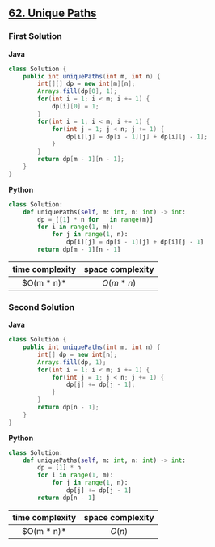 ## [62. Unique Paths](https://leetcode.cn/problems/unique-paths/)

### First Solution
**Java**
```java
class Solution {
    public int uniquePaths(int m, int n) {
        int[][] dp = new int[m][n];
        Arrays.fill(dp[0], 1);
        for(int i = 1; i < m; i += 1) {
            dp[i][0] = 1;
        }
        for(int i = 1; i < m; i += 1) {
            for(int j = 1; j < n; j += 1) {
                dp[i][j] = dp[i - 1][j] + dp[i][j - 1];
            }
        }
        return dp[m - 1][n - 1];
    }
}
```

**Python**
```python
class Solution:
    def uniquePaths(self, m: int, n: int) -> int:
        dp = [[1] * n for _ in range(m)]
        for i in range(1, m):
            for j in range(1, n):
                dp[i][j] = dp[i - 1][j] + dp[i][j - 1]
        return dp[m - 1][n - 1]
```

|time complexity|space complexity|
|:-:|:-:|
|$O(m * n)*|$O(m * n)$|


### Second Solution
**Java**
```java
class Solution {
    public int uniquePaths(int m, int n) {
        int[] dp = new int[n];
        Arrays.fill(dp, 1);
        for(int i = 1; i < m; i += 1) {
            for(int j = 1; j < n; j += 1) {
                dp[j] += dp[j - 1];
            }
        }
        return dp[n - 1];
    }
}
```

**Python**
```python
class Solution:
    def uniquePaths(self, m: int, n: int) -> int:
        dp = [1] * n
        for i in range(1, m):
            for j in range(1, n):
                dp[j] += dp[j - 1]
        return dp[n - 1]
```

|time complexity|space complexity|
|:-:|:-:|
|$O(m * n)*|$O(n)$|